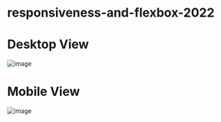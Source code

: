# responsiveness-and-flexbox-2022

<h1>Desktop View</h1>

![image](https://user-images.githubusercontent.com/83515541/180130143-5648dc6b-117e-4247-a738-ae8fd15cf74b.png)


<h1>Mobile View</h1>

![image](https://user-images.githubusercontent.com/83515541/180130569-115ad02d-e91a-42c4-ab42-3036a3bbf2dc.png)
